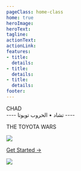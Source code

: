 ```yaml
---
pageClass: home-class
home: true
heroImage:
heroText:
tagline: 
actionText: 
actionLink:
features:
- title: 
  details: 
- title: 
  details: 
- title: 
  details: 
footer:
--- 
```



<div id="welcome">
<div>
  <p class="chad center">
    CHAD<br /><span class="arabic">---- تشاد • الحروب تويوتا ----</span>
  </p>
</div>
<div>
  <p class="wars center">THE TOYOTA WARS</p>
</div>
<p class="center">
<img
  class="toyota"
  src="images/logo2.gif"
/>
</p>
<!--
<div>
  <div class="manta center">
  GAME ☆ RULEBOOK
  </div>
</div>-->

<p class="center">
<a href="/rulebook/" class="mybutton">
  Get Started →
</a>
</p>
</div>

<a id="easteregg" href="https://mszob.github.io/runner/" target="_blank">
  <img id="eastereggimage" src="/images/egg.png">
</a>






